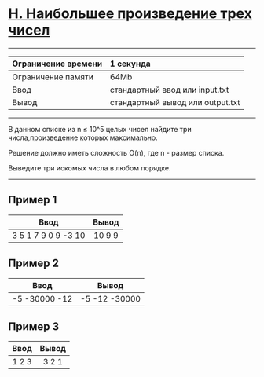 # [H. Наибольшее произведение трех чисел](https://contest.yandex.ru/contest/27472/problems/H/)

---
| Ограничение времени  | 1 секунда  |
| :--- |:---|
| Ограничение памяти     | 64Mb |
| Ввод      | стандартный ввод или input.txt |
| Вывод | стандартный вывод или output.txt |
---

В данном списке из n ≤ 10^5 целых чисел найдите три числа,произведение которых максимально.

Решение должно иметь сложность O(n), где n - размер списка.

Выведите три искомых числа в любом порядке.

---
## Пример 1

| Ввод  | Вывод  |
| :---: | :---: |
| 3 5 1 7 9 0 9 -3 10 | 10 9 9 |

## Пример 2

| Ввод  | Вывод  |
| :---: | :---: |
| -5 -30000 -12 | -5 -12 -30000 |

## Пример 3

| Ввод  | Вывод  |
| :---: | :---: |
| 1 2 3 | 3 2 1 |

